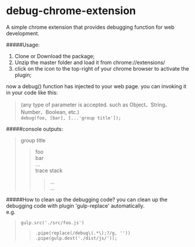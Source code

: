 # debug-chrome-extension
A simple chrome extension that provides debugging function for web development.

#####Usage:  
1. Clone or Download the package;  
2. Unzip the master folder and load it from chrome://extensions/  
3. click on the icon to the top-right of your chrome browser to activate the plugin;

now a debug() function has injected to your web page. you can invoking it in your code like this:
>(any type of parameter is accepted. such as Object、String、Number、Boolean, etc.)  
> `debug(foo, [bar], [...'group title']);`

#####console outputs:  
>group title  
>>foo  
>>bar  
>>...  
>trace stack  
>>>...  
>>>...
    
#####How to clean up the debugging code?
you can clean up the debugging code with plugin 'gulp-replace' automatically.  
e.g.  
>`gulp.src('./src/foo.js')`  
>>`.pipe(replace(/debug\(.*\);?/g, ''))`  
>>`.pipe(gulp.dest('./dist/js/'));`
